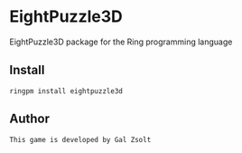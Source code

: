 # EightPuzzle3D

EightPuzzle3D package for the Ring programming language

## Install

	ringpm install eightpuzzle3d

## Author

	This game is developed by Gal Zsolt
